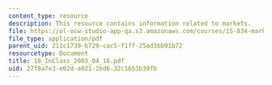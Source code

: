 ```yaml
---
content_type: resource
description: This resource contains information related to markets.
file: https://ol-ocw-studio-app-qa.s3.amazonaws.com/courses/15-834-marketing-strategy-spring-2003/27f8a7e3e02da0212bd632c1653b39fb_18_InClass_2003_04_16.pdf
file_type: application/pdf
parent_uid: 211c1739-b729-cac5-f1ff-25ad3bb91b72
resourcetype: Document
title: 18_InClass_2003_04_16.pdf
uid: 27f8a7e3-e02d-a021-2bd6-32c1653b39fb
---
```


